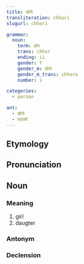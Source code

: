 ```yaml
---
title: छोरी
transliteration: chhori
slugurl: chhori

grammar:
  noun:
    term: छोर
    trans: chhor
    ending: ii
    gender: f
    gender_m: छोरो
    gender_m_trans: chhoro
    number: s

categories: 
  - person

ant:
  - छोरो
  - लड़को
---
```


## Etymology

## Pronunciation

## Noun
### Meaning
1. girl
2. daugter

### Antonym
<ant :ant="ant"></ant>

### Declension
<noun-decl :grammar="grammar"></noun-decl>
